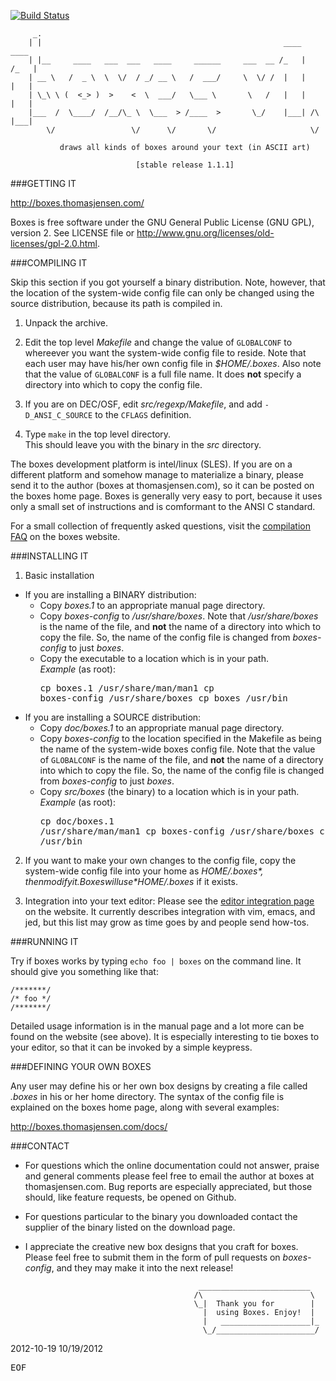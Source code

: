 [![Build Status](https://travis-ci.org/ascii-boxes/boxes.svg?branch=master)](https://travis-ci.org/ascii-boxes/boxes)


```
     _.
    | |                                                      ____     ____ 
    | |__     ____   ___  ___   ____     ______     ___  __ /_   |   /_   |
    | __ \   /  _ \  \  \/  / _/ __ \   /  ___/     \  \/ /  |   |    |   |
    | \_\ \ (  <_> )  >    <  \  ___/   \___ \       \   /   |   |    |   |
    |___  /  \____/  /__/\_ \  \___  > /____  >       \_/    |___| /\ |___|
        \/                 \/      \/       \/                     \/

           draws all kinds of boxes around your text (in ASCII art)

                            [stable release 1.1.1]
```


###GETTING IT

http://boxes.thomasjensen.com/

Boxes is free software under the GNU General Public License (GNU GPL),
version 2. See LICENSE file or
http://www.gnu.org/licenses/old-licenses/gpl-2.0.html.


###COMPILING IT

Skip this section if you got yourself a binary distribution. Note,
however, that the location of the system-wide config file can only be
changed using the source distribution, because its path is compiled in.

1. Unpack the archive.
2. Edit the top level *Makefile* and change the value of `GLOBALCONF` to
   whereever you want the system-wide config file to reside. Note that
   each user may have his/her own config file in *$HOME/.boxes*.
   Also note that the value of `GLOBALCONF` is a full file name. It does
   **not** specify a directory into which to copy the config file.

3. If you are on DEC/OSF, edit *src/regexp/Makefile*, and add
   `-D_ANSI_C_SOURCE` to the `CFLAGS` definition.

4. Type `make` in the top level directory.<br/>
   This should leave you with the binary in the *src* directory.

The boxes development platform is intel/linux (SLES). If you are on a
different platform and somehow manage to materialize a binary, please
send it to the author (boxes at thomasjensen.com), so it can be posted on
the boxes home page. Boxes is generally very easy to port, because it
uses only a small set of instructions and is comformant to the ANSI C
standard.

For a small collection of frequently asked questions, visit the
[compilation FAQ](https://github.com/ascii-boxes/boxes/wiki/FAQ#q-5-compilation)
on the boxes website.


###INSTALLING IT

1. Basic installation
  - If you are installing a BINARY distribution:
    - Copy *boxes.1* to an appropriate manual page directory.
    - Copy *boxes-config* to */usr/share/boxes*.
      Note that */usr/share/boxes* is the name of the file,
      and **not** the name of a directory into which to copy the file.
      So, the name of the config file is changed from *boxes-config*
      to just *boxes*.
    - Copy the executable to a location which is in your path.<br/>
      *Example* (as root):<pre>cp boxes.1 /usr/share/man/man1
       cp boxes-config /usr/share/boxes
       cp boxes /usr/bin</pre>
  - If you are installing a SOURCE distribution:
    - Copy *doc/boxes.1* to an appropriate manual page directory.
    - Copy *boxes-config* to the location specified in the Makefile
      as being the name of the system-wide boxes config file.
      Note that the value of `GLOBALCONF` is the name of the file,
      and **not** the name of a directory into which to copy the file.
      So, the name of the config file is changed from *boxes-config*
      to just *boxes*.
    - Copy *src/boxes* (the binary) to a location which is in your path.<br/>
      *Example* (as root):<pre>cp doc/boxes.1 /usr/share/man/man1
       cp boxes-config /usr/share/boxes
       cp src/boxes /usr/bin</pre>
2. If you want to make your own changes to the config file, copy the
   system-wide config file into your home as *$HOME/.boxes*, then modify
   it. Boxes will use *$HOME/.boxes* if it exists.

3. Integration into your text editor: Please see the
   [editor integration page](http://boxes.thomasjensen.com/docs/install.html)
   on the website.
   It currently describes integration with vim, emacs, and jed, but
   this list may grow as time goes by and people send how-tos.


###RUNNING IT

Try if boxes works by typing `echo foo | boxes` on the command line.
It should give you something like that:

    /*******/
    /* foo */
    /*******/

Detailed usage information is in the manual page and a lot more can be
found on the website (see above). It is especially interesting to tie
boxes to your editor, so that it can be invoked by a simple keypress.


###DEFINING YOUR OWN BOXES

Any user may define his or her own box designs by creating a file called
*.boxes* in his or her home directory. The syntax of the config file is
explained on the boxes home page, along with several examples:

http://boxes.thomasjensen.com/docs/


###CONTACT

- For questions which the online documentation could not answer,
  praise and general comments please feel free to email the author at
  boxes at thomasjensen.com. Bug reports are especially appreciated,
  but those should, like feature requests, be opened on Github.

- For questions particular to the binary you downloaded contact the
  supplier of the binary listed on the download page.

- I appreciate the creative new box designs that you craft for boxes.
  Please feel free to submit them in the form of pull requests on
  *boxes-config*, and they may make it into the next release!

```
                                          _________________________
                                         /\                        \
                                         \_|  Thank you for        |
                                           |  using Boxes. Enjoy!  |
                                           |   ____________________|_
                                           \_/______________________/
```
2012-10-19
10/19/2012


<tt>EOF</tt>

